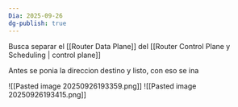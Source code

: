 ```yaml
---
Dia: 2025-09-26
dg-publish: true
---
```

Busca separar el [[Router Data Plane]] del [[Router Control Plane y Scheduling | control plane]]


Antes se ponia la direccion destino y listo, con eso se ina

![[Pasted image 20250926193359.png]]
![[Pasted image 20250926193415.png]]